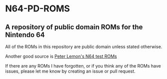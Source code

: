 # N64-PD-ROMS

## A repository of public domain ROMs for the Nintendo 64

All of the ROMs in this repository are public domain unless stated otherwise.

Another good source is [Peter Lemon's N64 test ROMs](https://github.com/PeterLemon/N64)

If there are any ROMs I have forgotten, or if you think any of the ROMs have issues, please let me know by creating an issue or pull request.
